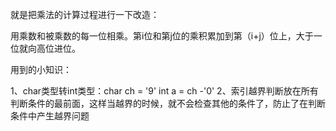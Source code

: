就是把乘法的计算过程进行一下改造：

用乘数和被乘数的每一位相乘。第i位和第j位的乘积累加到第（i+j）位上，大于一位就向高位进位。

用到的小知识：

1、char类型转int类型：char ch = '9'        int a = ch -'0'
2、索引越界判断放在所有判断条件的最前面，这样当越界的时候，就不会检查其他的条件了，防止了在判断条件中产生越界问题
